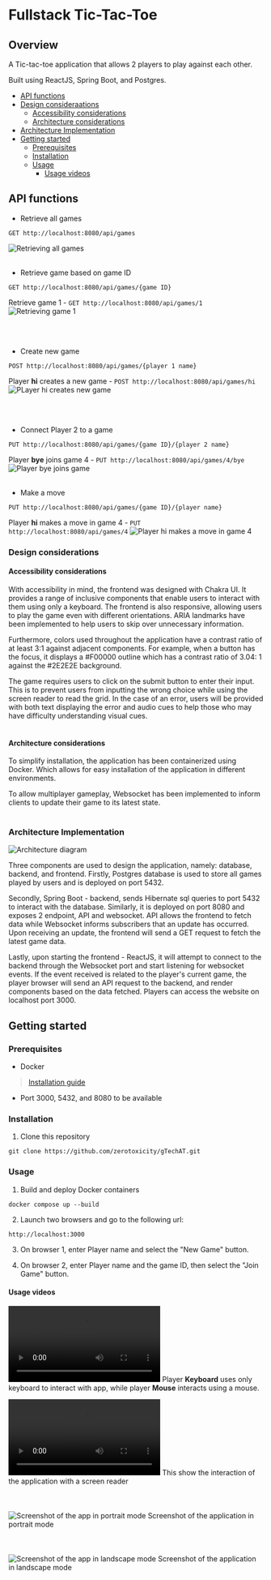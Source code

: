 # Fullstack Tic-Tac-Toe

## Overview
A Tic-tac-toe application that allows 2 players to play against each other.

Built using ReactJS, Spring Boot, and Postgres.

- [API functions](#api-functions)
- [Design consideraations](#design-considerations)
  - [Accessibility considerations](#accessibility-considerations)
  - [Architecture considerations](#architecture-considerations)
- [Architecture Implementation](#architecture-implementation)
- [Getting started](#getting-started)
  - [Prerequisites](#prerequisites)
  - [Installation](#installation)
  - [Usage](#usage)
    - [Usage videos](#usage-video)
  


## API functions
- Retrieve all games 
```
GET http://localhost:8080/api/games
```
![Retrieving all games](doc/images/get-all.png)
<br /><br />
- Retrieve game based on game ID
```
GET http://localhost:8080/api/games/{game ID}
```

Retrieve game 1 - `GET http://localhost:8080/api/games/1`
![Retrieving game 1](doc/images/get-game-1.png)

<br /><br />
- Create new game
```
POST http://localhost:8080/api/games/{player 1 name}
```
Player __hi__ creates a new game - `POST http://localhost:8080/api/games/hi`
![PLayer hi creates new game](doc/images/create-game.png)

<br /><br />
- Connect Player 2 to a game
```
PUT http://localhost:8080/api/games/{game ID}/{player 2 name}
```
Player __bye__ joins game 4 - `PUT http://localhost:8080/api/games/4/bye`
![Player bye joins game](doc/images/join-game.png)
<br /><br />
- Make a move
```
PUT http://localhost:8080/api/games/{game ID}/{player name}
```
Player __hi__ makes a move in game 4 - `PUT http://localhost:8080/api/games/4`
![Player hi makes a move in game 4](doc/images/update-game.png)


### Design considerations
#### Accessibility considerations
With accessibility in mind, the frontend was designed with Chakra UI. It provides a range of inclusive components that enable users to interact with them using only a keyboard.
The frontend is also responsive, allowing users to play the game even with different orientations.
ARIA landmarks have been implemented to help users to skip over unnecessary information.

Furthermore, colors used throughout the application have a contrast ratio of at least 3:1 against adjacent components.
For example, when a button has the focus, it displays a #F00000 outline which has a contrast ratio of 3.04: 1 against the #2E2E2E background.

The game requires users to click on the submit button to enter their input. This is to prevent users from inputting the wrong choice while using the screen reader to read the grid. 
In the case of an error, users will be provided with both text displaying the error and audio cues to help those who may have difficulty understanding visual cues. 
<br /><br />
#### Architecture considerations
To simplify installation, the application has been containerized using Docker. Which allows for easy installation of the application in different environments. 

To allow multiplayer gameplay, Websocket has been implemented to inform clients to update their game to its latest state.
<br /><br />


### Architecture Implementation
![Architecture diagram](doc/images/archi.png)

Three components are used to design the application, namely: database, backend, and frontend.
Firstly, Postgres database is used to store all games played by users and is deployed on port 5432.

Secondly, Spring Boot - backend, sends Hibernate sql queries to port 5432 to interact with the database.
Similarly, it is deployed on port 8080 and exposes 2 endpoint, API and websocket. 
API allows the frontend to fetch data while Websocket informs subscribers that an update has occurred.
Upon receiving an update, the frontend will send a GET request to fetch the latest game data.

Lastly, upon starting the frontend - ReactJS, it will attempt to connect to the backend through the Websocket port and start listening for websocket events.
If the event received is related to the player's current game, the player browser will send an API request to the backend, and render components based on the data fetched.
Players can access the website on localhost port 3000.


## Getting started

### Prerequisites
- Docker
>[Installation guide](https://docs.docker.com/get-docker/)

- Port 3000, 5432, and 8080 to be available

### Installation
1. Clone this repository
```
git clone https://github.com/zerotoxicity/gTechAT.git
```

### Usage

1. Build and deploy Docker containers
```
docker compose up --build
```

2. Launch two browsers and go to the following url:
```
http://localhost:3000
```

3. On browser 1, enter Player name and select the "New Game" button.


4. On browser 2, enter Player name and the game ID, then select the "Join Game" button.

#### Usage videos

![Using the app with keyboard and mouse](doc/videos/KeyMouse.mp4)
Player __Keyboard__ uses only keyboard to interact with app, while player __Mouse__ interacts using a mouse.

![Interacting with screen reader](doc/videos/voice.mp4)
This show the interaction of the application with a screen reader
<br /> <br /> <br /> <br />
![Screenshot of the app in portrait mode](doc/images/mobileP.png)
Screenshot of the application in portrait mode
<br /> <br /> <br /> <br />
![Screenshot of the app in landscape mode](doc/images/mobileL.png)
Screenshot of the application in landscape mode








